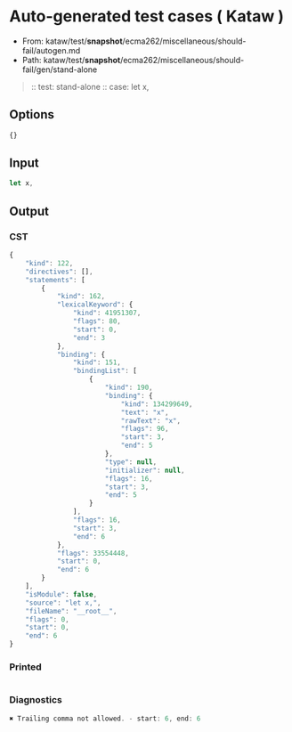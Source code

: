 # Auto-generated test cases ( Kataw )
- From: kataw/test/__snapshot__/ecma262/miscellaneous/should-fail/autogen.md
- Path: kataw/test/__snapshot__/ecma262/miscellaneous/should-fail/gen/stand-alone
> :: test: stand-alone
> :: case: let x,
## Options

`````js
{}
`````
## Input

`````js
let x,
`````
## Output

### CST

```javascript
{
    "kind": 122,
    "directives": [],
    "statements": [
        {
            "kind": 162,
            "lexicalKeyword": {
                "kind": 41951307,
                "flags": 80,
                "start": 0,
                "end": 3
            },
            "binding": {
                "kind": 151,
                "bindingList": [
                    {
                        "kind": 190,
                        "binding": {
                            "kind": 134299649,
                            "text": "x",
                            "rawText": "x",
                            "flags": 96,
                            "start": 3,
                            "end": 5
                        },
                        "type": null,
                        "initializer": null,
                        "flags": 16,
                        "start": 3,
                        "end": 5
                    }
                ],
                "flags": 16,
                "start": 3,
                "end": 6
            },
            "flags": 33554448,
            "start": 0,
            "end": 6
        }
    ],
    "isModule": false,
    "source": "let x,",
    "fileName": "__root__",
    "flags": 0,
    "start": 0,
    "end": 6
}
```

### Printed

```javascript

```

### Diagnostics

```javascript
✖ Trailing comma not allowed. - start: 6, end: 6

```

